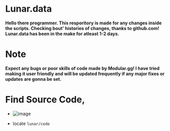 # Lunar.data
**Hello there programmer. This resporitory is made for any changes inside the scripts. Checking bout' histories of changes, thanks to github.com!
Lunar.data has been in the make for atleast 1-2 days.**

# Note
**Expect any bugs or poor skills of code made by Modular.gg! I have tried making it user friendly and will be updated
frequently if any major fixes or updates are gonna be set.**

# Find Source Code,
* ![image](https://github.com/modular09/Lunar.data/assets/150161407/32dc7938-476a-418c-afbc-0ed51208c94a)

* locate `lunar/code`
